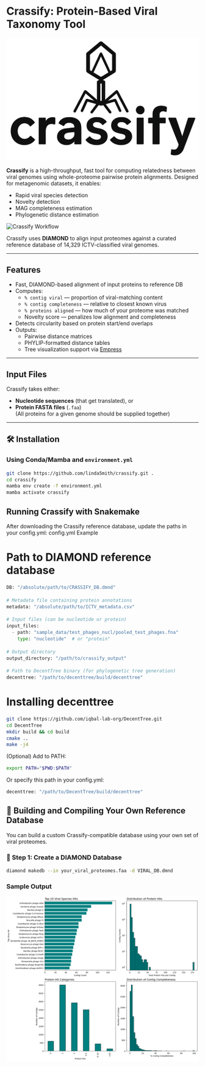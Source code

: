 # Crassify: Protein-Based Viral Taxonomy Tool

![Crassify Workflow](images/crassify_logo.png)

**Crassify** is a high-throughput, fast tool for computing relatedness between viral genomes using whole-proteome pairwise protein alignments. Designed for metagenomic datasets, it enables:

- Rapid viral species detection
- Novelty detection
- MAG completeness estimation
- Phylogenetic distance estimation

![Crassify Workflow](images/crassify_workflow.png)

Crassify uses **DIAMOND** to align input proteomes against a curated reference database of 14,329 ICTV-classified viral genomes.

---

## Features

- Fast, DIAMOND-based alignment of input proteins to reference DB
- Computes:
  - `% contig viral` — proportion of viral-matching content
  - `% contig completeness` — relative to closest known virus
  - `% proteins aligned` — how much of your proteome was matched
  - Novelty score — penalizes low alignment and completeness
- Detects circularity based on protein start/end overlaps
- Outputs:
  - Pairwise distance matrices
  - PHYLIP-formatted distance tables
  - Tree visualization support via [Empress](https://github.com/biocore/empress)

---

## Input Files

Crassify takes either:
- **Nucleotide sequences** (that get translated), or
- **Protein FASTA files** (`.faa`)  
  (All proteins for a given genome should be supplied together)

---


## 🛠 Installation

### Using Conda/Mamba and `environment.yml`

```bash
git clone https://github.com/linda5mith/crassify.git .
cd crassify
mamba env create -f environment.yml
mamba activate crassify
```

## Running Crassify with Snakemake

After downloading the Crassify reference database, update the paths in your config.yml:
config.yml Example

# Path to DIAMOND reference database
```python
DB: "/absolute/path/to/CRASSIFY_DB.dmnd"

# Metadata file containing protein annotations
metadata: "/absolute/path/to/ICTV_metadata.csv"

# Input files (can be nucleotide or protein)
input_files:
  - path: "sample_data/test_phages_nucl/pooled_test_phages.fna"
    type: "nucleotide"  # or "protein"

# Output directory
output_directory: "/path/to/crassify_output"

# Path to DecentTree binary (for phylogenetic tree generation)
decenttree: "/path/to/decenttree/build/decenttree"
```

# Installing decenttree
```bash
git clone https://github.com/iqbal-lab-org/DecentTree.git
cd DecentTree
mkdir build && cd build
cmake ..
make -j4
```
(Optional) Add to PATH:
```bash
export PATH="$PWD:$PATH"
```
Or specify this path in your config.yml:
```python
decenttree: "/path/to/DecentTree/build/decenttree"
```

## 🧪 Building and Compiling Your Own Reference Database

You can build a custom Crassify-compatible database using your own set of viral proteomes.

### 🔨 Step 1: Create a DIAMOND Database

```bash
diamond makedb --in your_viral_proteomes.faa -d VIRAL_DB.dmnd
```

### Sample Output
![Crassify Output](images/crassify_soil_contigs_metadata.png)